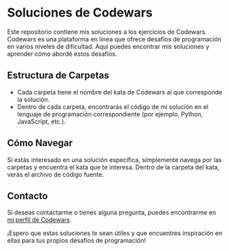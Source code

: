 # Soluciones de Codewars

Este repositorio contiene mis soluciones a los ejercicios de Codewars. Codewars es una plataforma en línea que ofrece desafíos de programación en varios niveles de dificultad. Aquí puedes encontrar mis soluciones y aprender cómo abordé estos desafíos.

## Estructura de Carpetas

- Cada carpeta tiene el nombre del kata de Codewars al que corresponde la solución.
- Dentro de cada carpeta, encontrarás el código de mi solución en el lenguaje de programación correspondiente (por ejemplo, Python, JavaScript, etc.).

## Cómo Navegar

Si estás interesado en una solución específica, simplemente navega por las carpetas y encuentra el kata que te interesa. Dentro de la carpeta del kata, verás el archivo de código fuente.

## Contacto

Si deseas contactarme o tienes alguna pregunta, puedes encontrarme en [mi perfil de Codewars](https://www.codewars.com/users/AlexDeveloperUwU).

¡Espero que estas soluciones te sean útiles y que encuentres inspiración en ellas para tus propios desafíos de programación!
